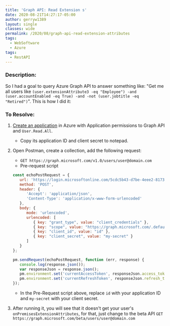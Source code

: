 ```yaml
---
title: 'Graph API: Read Extension s'
date: 2020-08-21T14:27:17-05:00
author: gerryw1389
layout: single
classes: wide
permalink: /2020/08/graph-api-read-extension-attributes
tags:
  - WebSoftware
  - Azure
tags:
  - RestAPI
---
```

<!--more-->

### Description:

So I had a goal to query Azure Graph API to answer something like: "Get me all users like `(user.extensionAttribute3 -eq "Employee") -and (user.accountEnabled -eq True) -and -not (user.jobtitle -eq "Retired")`". This is how I did it:

### To Resolve:

1. [Create an application](https://automationadmin.com/2020/01/azure-create-ps-app/) in Azure with Application permissions to Graph API and `User.Read.All`.
   - Copy its application ID and client secret to notepad.

2. Open Postman, create a collection, add the following request:

   - `GET https://graph.microsoft.com/v1.0/users/user@domain.com`
   - Pre-request script

   ```js
   const echoPostRequest = {
      url: 'https://login.microsoftonline.com/5cdc5b43-d7be-4eee2-8173-729e3b0a62d9/oauth2/v2.0/token',
      method: 'POST',
      header: {
         'Accept': 'application/json',
         'Content-Type': 'application/x-www-form-urlencoded'
      },
      body: {
         mode: 'urlencoded',
         urlencoded: [
            { key: "grant_type", value: "client_credentials" },
            { key: "scope", value: "https://graph.microsoft.com/.default" },
            { key: "client_id", value: "id" },
            { key: "client_secret", value: "my-secret" }
         ]
      }
   };

   pm.sendRequest(echoPostRequest, function (err, response) {
      console.log(response.json());
      var responseJson = response.json();
      pm.environment.set('currentAccessToken', responseJson.access_token)
      pm.environment.set('currentRefreshToken', responseJson.refresh_token)
   });
   ```

   - In the Pre-Request script above, replace `id` with your application ID and `my-secret` with your client secret.

3. After running it, you will see that it doesn't get your user's `onPremisesExtensionAttributes`, for that, just change to the beta API `GET https://graph.microsoft.com/beta/users/user@domain.com`
